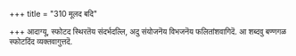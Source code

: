 +++
title = "310 मूलद बदि"

+++
आदाग्यू, स्फोटद स्थिरतॆय संदर्भदल्लि, अदु संयोजनॆय विभजनॆय फलितांशवागिदॆ. आ शब्दवु बण्णगळ स्फोटदिंद व्यक्तवागुत्तदॆ.

